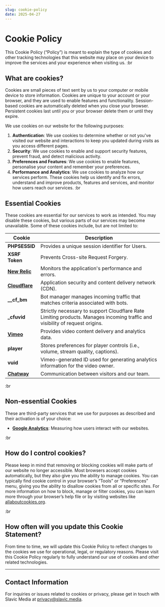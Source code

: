 ```yaml
---
slug: cookie-policy
date: 2025-04-27
---
```

# Cookie Policy

This Cookie Policy (“Policy”) is meant to explain the type of cookies and other tracking technologies that this website may place on your device to improve the services and your experience when visiting us.
:br

## What are cookies?

Cookies are small pieces of text sent by us to your computer or mobile device to store information. Cookies are unique to your account or your browser, and they are used to enable features and functionality. Session-based cookies are automatically deleted when you close your browser. Persistent cookies last until you or your browser delete them or until they expire.

We use cookies on our website for the following purposes:

1. **Authentication**: We use cookies to determine whether or not you've visited our website and interactions to keep you updated during visits as you access different pages.
2. **Security**: We use cookies to enable and support security features, prevent fraud, and detect malicious activity.
3. **Preferences and Features**: We use cookies to enable features, personalise your content and remember your preferences.
4. **Performance and Analytics**: We use cookies to analyze how our services perform. These cookies help us identify and fix errors, understand and improve products, features and services, and monitor how users reach our services.
:br
## Essential Cookies

These cookies are essential for our services to work as intended. You may disable these cookies, but various parts of our services may become unavailable. Some of these cookies include, but are not limited to:

| **Cookie**                                                                                                          | **Description**                                                                                                              |
| ------------------------------------------------------------------------------------------------------------------- | ---------------------------------------------------------------------------------------------------------------------------- |
| **PHPSESSID**                                                                                                       | Provides a unique session identifier for Users.                                                                              |
| **XSRF Token**                                                                                                      | Prevents Cross-site Request Forgery.                                                                                         |
| **[New Relic](https://newrelic.com/termsandconditions/privacy)**                                                    | Monitors the application's performance and errors.                                                                           |
| **[Cloudflare](https://developers.cloudflare.com/fundamentals/reference/policies-compliances/cloudflare-cookies/)** | Application security and content delivery network (CDN).                                                                     |
| **\_\_cf_bm**                                                                                                       | Bot manager manages incoming traffic that matches criteria associated with bots.                                             |
| **\_cfuvid**                                                                                                        | Strictly necessary to support Cloudflare Rate Limiting products. Manages incoming traffic and visibility of request origins. |
| **[Vimeo](https://help.vimeo.com/hc/en-us/articles/26080940921361-Vimeo-Player-Cookies)**                           | Provides video content delivery and analytics data.                                                                          |
| **player**                                                                                                          | Stores preferences for player controls (i.e., volume, stream quality, captions).                                             |
| **vuid**                                                                                                            | Vimeo-generated ID used for generating analytics information for the video owner.                                            |
| **[Chatway](https://chatway.app/privacy-policy)**                                                                   | Communication between visitors and our team.                                                                                 |

:br
## Non-essential Cookies

These are third-party services that we use for purposes as described and their activation is of your choice:

- **[Google Analytics](https://policies.google.com/privacy)**: Measuring how users interact with our websites.

:br
## How do I control cookies?

Please keep in mind that removing or blocking cookies will make parts of our website no longer accessible. Most browsers accept cookies automatically, but they also give you the ability to manage cookies. You can typically find cookie control in your browser’s “Tools” or “Preferences” menu, giving you the ability to disallow cookies from all or specific sites. For more information on how to block, manage or filter cookies, you can learn more through your browser’s help file or by visiting websites like [allaboutcookies.org](http://www.allaboutcookies.org).

:br

## How often will you update this Cookie Statement?

From time to time, we will update this Cookie Policy to reflect changes to the cookies we use for operational, legal, or regulatory reasons. Please visit this Cookie Policy regularly to fully understand our use of cookies and other related technologies.

---

## Contact Information

For inquiries or issues related to cookies or privacy, please get in touch with Slavic Media at [privacy@slavic.media](mailto:privacy@slavic.media).
